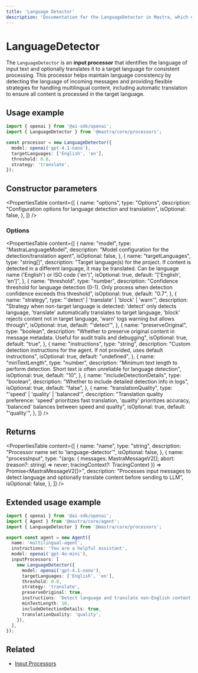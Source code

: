 ```yaml
---
title: 'Language Detector'
description: 'Documentation for the LanguageDetector in Mastra, which detects language and can translate content in AI responses.'
---
```


# LanguageDetector

The `LanguageDetector` is an **input processor** that identifies the language of input text and optionally translates it to a target language for consistent processing. This processor helps maintain language consistency by detecting the language of incoming messages and providing flexible strategies for handling multilingual content, including automatic translation to ensure all content is processed in the target language.

## Usage example

```typescript copy
import { openai } from '@ai-sdk/openai';
import { LanguageDetector } from '@mastra/core/processors';

const processor = new LanguageDetector({
  model: openai('gpt-4.1-nano'),
  targetLanguages: ['English', 'en'],
  threshold: 0.8,
  strategy: 'translate',
});
```

## Constructor parameters

<PropertiesTable
content={[
{
name: "options",
type: "Options",
description: "Configuration options for language detection and translation",
isOptional: false,
},
]}
/>

### Options

<PropertiesTable
content={[
{
name: "model",
type: "MastraLanguageModel",
description: "Model configuration for the detection/translation agent",
isOptional: false,
},
{
name: "targetLanguages",
type: "string[]",
description: "Target language(s) for the project. If content is detected in a different language, it may be translated. Can be language name ('English') or ISO code ('en')",
isOptional: true,
default: "['English', 'en']",
},
{
name: "threshold",
type: "number",
description: "Confidence threshold for language detection (0-1). Only process when detection confidence exceeds this threshold",
isOptional: true,
default: "0.7",
},
{
name: "strategy",
type: "'detect' | 'translate' | 'block' | 'warn'",
description: "Strategy when non-target language is detected: 'detect' only detects language, 'translate' automatically translates to target language, 'block' rejects content not in target language, 'warn' logs warning but allows through",
isOptional: true,
default: "'detect'",
},
{
name: "preserveOriginal",
type: "boolean",
description: "Whether to preserve original content in message metadata. Useful for audit trails and debugging",
isOptional: true,
default: "true",
},
{
name: "instructions",
type: "string",
description: "Custom detection instructions for the agent. If not provided, uses default instructions",
isOptional: true,
default: "undefined",
},
{
name: "minTextLength",
type: "number",
description: "Minimum text length to perform detection. Short text is often unreliable for language detection",
isOptional: true,
default: "10",
},
{
name: "includeDetectionDetails",
type: "boolean",
description: "Whether to include detailed detection info in logs",
isOptional: true,
default: "false",
},
{
name: "translationQuality",
type: "'speed' | 'quality' | 'balanced'",
description: "Translation quality preference: 'speed' prioritizes fast translation, 'quality' prioritizes accuracy, 'balanced' balances between speed and quality",
isOptional: true,
default: "'quality'",
},
]}
/>

## Returns

<PropertiesTable
content={[
{
name: "name",
type: "string",
description: "Processor name set to 'language-detector'",
isOptional: false,
},
{
name: "processInput",
type: "(args: { messages: MastraMessageV2[]; abort: (reason?: string) => never; tracingContext?: TracingContext }) => Promise<MastraMessageV2[]>",
description: "Processes input messages to detect language and optionally translate content before sending to LLM",
isOptional: false,
},
]}
/>

## Extended usage example

```typescript filename="src/mastra/agents/multilingual-agent.ts" showLineNumbers copy
import { openai } from '@ai-sdk/openai';
import { Agent } from '@mastra/core/agent';
import { LanguageDetector } from '@mastra/core/processors';

export const agent = new Agent({
  name: 'multilingual-agent',
  instructions: 'You are a helpful assistant',
  model: openai('gpt-4o-mini'),
  inputProcessors: [
    new LanguageDetector({
      model: openai('gpt-4.1-nano'),
      targetLanguages: ['English', 'en'],
      threshold: 0.8,
      strategy: 'translate',
      preserveOriginal: true,
      instructions: 'Detect language and translate non-English content to English while preserving original intent',
      minTextLength: 10,
      includeDetectionDetails: true,
      translationQuality: 'quality',
    }),
  ],
});
```

## Related

- [Input Processors](/docs/agents/guardrails)
